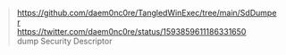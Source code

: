 > https://github.com/daem0nc0re/TangledWinExec/tree/main/SdDumper       
> https://twitter.com/daem0nc0re/status/1593859611186331650           
> dump  Security Descriptor       
